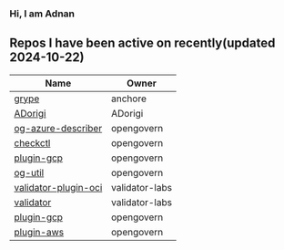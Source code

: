 ### Hi, I am Adnan

## Repos I have been active on recently(updated 2024-10-22)
| Name | Owner |
|------|--------------|
| [grype](https://github.com/ADorigi/grype) | anchore |
| [ADorigi](https://github.com/ADorigi/ADorigi) | ADorigi |
| [og-azure-describer](https://github.com/opengovern/og-azure-describer) | opengovern |
| [checkctl](https://github.com/opengovern/checkctl) | opengovern |
| [plugin-gcp](https://github.com/opengovern/plugin-gcp) | opengovern |
| [og-util](https://github.com/opengovern/og-util) | opengovern |
| [validator-plugin-oci](https://github.com/ADorigi/validator-plugin-oci) | validator-labs |
| [validator](https://github.com/ADorigi/validator) | validator-labs |
| [plugin-gcp](https://github.com/ADorigi/plugin-gcp) | opengovern |
| [plugin-aws](https://github.com/ADorigi/plugin-aws) | opengovern |


